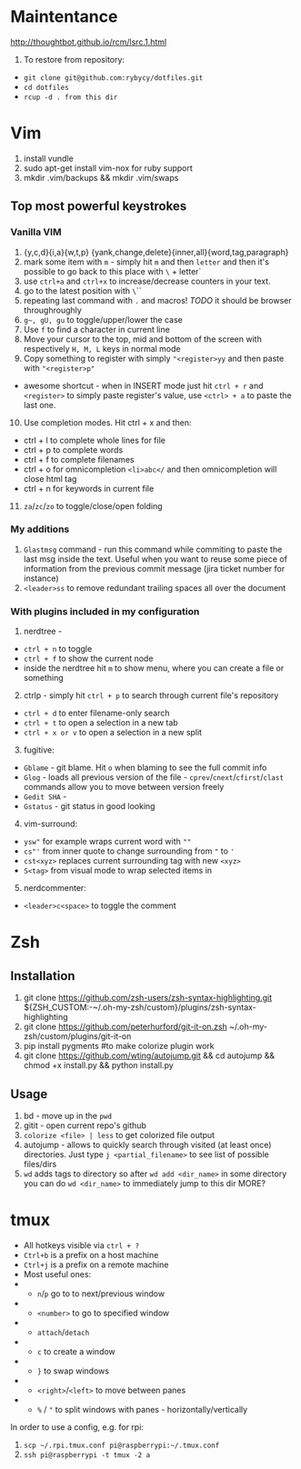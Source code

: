 # Maintentance
http://thoughtbot.github.io/rcm/lsrc.1.html

1. To restore from repository:
- `git clone git@github.com:rybycy/dotfiles.git`
- `cd dotfiles`
- `rcup -d . from this dir`

# Vim
1. install vundle
2. sudo apt-get install vim-nox for ruby support
3. mkdir .vim/backups && mkdir .vim/swaps

## Top most powerful keystrokes
### Vanilla VIM
1. {y,c,d}{i,a}{w,t,p}
{yank,change,delete}{inner,all}{word,tag,paragraph}
2. mark some item with `m` - simply hit `m` and then `letter` and then it's possible to go back to this place with `\` + letter`
3. use `ctrl+a` and `ctrl+x` to increase/decrease counters in your text.
4. go to the latest position with `\`\``
5. repeating last command with `.` and macros! *TODO* it should be browser throughroughly
6. `g~, gU, gu` to toggle/upper/lower the case
7. Use `f` to find a character in current line
8. Move your cursor to the top, mid and bottom of the screen with respectively `H, M, L` keys in normal mode
9. Copy something to register with simply `"<register>yy` and then paste with `"<register>p"`
- awesome shortcut - when in INSERT mode just hit `ctrl + r` and `<register>` to simply paste register's value, use `<ctrl> + a` to paste the last one.
10. Use completion modes. Hit ctrl + x and then:
- ctrl + l to complete whole lines for file
- ctrl + p to complete words
- ctrl + f to complete filenames
- ctrl + o for omnicompletion `<li>abc</` and then omnicompletion will close html tag
- ctrl + n for keywords in current file
11. `za`/`zc`/`zo` to toggle/close/open folding

### My additions
1. `Glastmsg` command - run this command while commiting to paste the last msg inside the text. Useful when you want to reuse some piece of information from the previous commit message (jira ticket number for instance)
2. `<leader>ss` to remove redundant trailing spaces all over the document

### With plugins included in my configuration
1. nerdtree -
- `ctrl + n` to toggle
- `ctrl + f` to show the current node
- inside the nerdtree hit `m` to show menu, where you can create a file or something
2. ctrlp - simply hit `ctrl + p` to search through current file's repository
- `ctrl + d` to enter filename-only search
- `ctrl + t` to open a selection in a new tab
- `ctrl + x or v` to open a selection in a new split
3. fugitive:
- `Gblame` - git blame. Hit `o` when blaming to see the full commit info
- `Glog` - loads all previous version of the file - `cprev`/`cnext`/`cfirst`/`clast` commands allow you to move between version freely
- `Gedit SHA` -
- `Gstatus` - git status in good looking
4. vim-surround:
- `ysw"` for example wraps current word with `""`
- `cs"'` from inner quote to change surrounding from `"` to `'`
- `cst<xyz>` replaces current surrounding tag with new `<xyz>`
- `S<tag>` from visual mode to wrap selected items in <tag>
5. nerdcommenter:
- `<leader>c<space>` to toggle the comment


# Zsh 
## Installation
1. git clone https://github.com/zsh-users/zsh-syntax-highlighting.git ${ZSH_CUSTOM:-~/.oh-my-zsh/custom}/plugins/zsh-syntax-highlighting
2. git clone https://github.com/peterhurford/git-it-on.zsh ~/.oh-my-zsh/custom/plugins/git-it-on
3. pip install pygments #to make colorize plugin work
4. git clone https://github.com/wting/autojump.git && cd autojump && chmod +x install.py && python install.py

## Usage
1. bd - move up in the `pwd`
2. gitit - open current repo's github
3. `colorize <file> | less` to get colorized file output
4. autojump - allows to quickly search through visited (at least once) directories. Just type `j <partial_filename>` to see list of possible files/dirs
5. `wd` adds tags to directory so after `wd add <dir_name>` in some directory you can do `wd <dir_name>` to immediately jump to this dir
MORE?

# tmux
- All hotkeys visible via `ctrl + ?`
- `Ctrl+b` is a prefix on a host machine
- `Ctrl+j` is a prefix on a remote machine
- Most useful ones:
- - `n`/`p` go to to next/previous window
- - `<number>` to go to specified window
- - `attach`/`detach`
- - `c` to create a window
- - `}` to swap windows
- - `<right>`/`<left>` to move between panes
- - `%` / `"` to split windows with panes - horizontally/vertically

In order to use a config, e.g. for rpi:
1. `scp ~/.rpi.tmux.conf pi@raspberrypi:~/.tmux.conf`
2. `ssh pi@raspberrypi -t tmux -2 a` 

